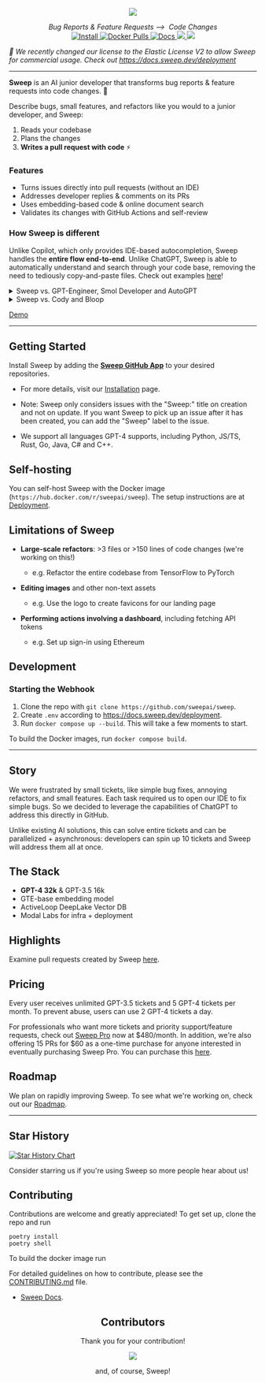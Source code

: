 <p align="center">
    <img src="https://github.com/sweepai/sweep/assets/26889185/39d500fc-9276-402c-9ec7-3e61f57ad233">
</p>
<p align="center">
    <i>Bug Reports & Feature Requests ⟶&nbsp; Code Changes</i>
    <br>
    <a href="https://github.com/apps/sweep-ai">
        <img alt="Install" src="https://img.shields.io/badge/Install-GitHub App-purple?link=https://github.com/apps/sweep-ai">
    </a>
    <a href="https://hub.docker.com/r/sweepai/sweep">
        <img alt="Docker Pulls" src="https://img.shields.io/docker/pulls/sweepai/sweep" />
    </a>
    <a href="https://docs.sweep.dev/">
        <img alt="Docs" src="https://img.shields.io/badge/Docs-docs.sweep.dev-blue?link=https%3A%2F%2Fdocs.sweep.dev">
    </a>
    <a href="https://discord.gg/sweep">
        <img src="https://dcbadge.vercel.app/api/server/sweep?style=flat" />
    </a>
    <a href="https://github.com/sweepai/sweep">
        <img src="https://img.shields.io/github/commit-activity/m/sweepai/sweep" />
    </a>
</p>

*🎉 We recently changed our license to the Elastic License V2 to allow Sweep for commercial usage. Check out https://docs.sweep.dev/deployment*

---

<b>Sweep</b> is an AI junior developer that transforms bug reports & feature requests into code changes. :robot:

Describe bugs, small features, and refactors like you would to a junior developer, and Sweep:
1. Reads your codebase
2. Plans the changes
3. **Writes a pull request with code** ⚡

### Features

* Turns issues directly into pull requests (without an IDE)
* Addresses developer replies & comments on its PRs
* Uses embedding-based code & online document search
* Validates its changes with GitHub Actions and self-review

### How Sweep is different

Unlike Copilot, which only provides IDE-based autocompletion, Sweep handles the **entire flow end-to-end**. Unlike ChatGPT, Sweep is able to automatically understand and search through your code base, removing the need to tediously copy-and-paste files. Check out examples [here](https://docs.sweep.dev/about/examples)!

<details>
    <summary>
        Sweep vs. GPT-Engineer, Smol Developer and AutoGPT
    </summary>
    Sweep is built to improve on an existing codebase, which is a more frequent and higher need, than generating boilerplate, which is mostly a solved problem since you can just fork existing boilerplates.
</details>

<details>
    <summary>
        Sweep vs. Cody and Bloop
    </summary>
    We do more than just chat-with-your-code by actually writing code changes.
</details>

[Demo](https://github.com/sweepai/sweep/assets/44910023/365ec29f-7317-40a7-9b5e-0af02f2b0e47)

---

## Getting Started

Install Sweep by adding the [**Sweep GitHub App**](https://github.com/apps/sweep-ai) to your desired repositories.

* For more details, visit our [Installation](docs/installation.md) page.

* Note: Sweep only considers issues with the "Sweep:" title on creation and not on update. If you want Sweep to pick up an issue after it has been created, you can add the "Sweep" label to the issue.

* We support all languages GPT-4 supports, including Python, JS/TS, Rust, Go, Java, C# and C++.

## Self-hosting

You can self-host Sweep with the Docker image (`https://hub.docker.com/r/sweepai/sweep`). The setup instructions are at [Deployment](https://docs.sweep.dev/deployment).

## Limitations of Sweep

* **Large-scale refactors**: >3 files or >150 lines of code changes (we're working on this!)
    * e.g. Refactor the entire codebase from TensorFlow to PyTorch

* **Editing images** and other non-text assets
    * e.g. Use the logo to create favicons for our landing page

* **Performing actions involving a dashboard**, including fetching API tokens
    * e.g. Set up sign-in using Ethereum

## Development

### Starting the Webhook
1. Clone the repo with `git clone https://github.com/sweepai/sweep`.
2. Create `.env` according to https://docs.sweep.dev/deployment.
3. Run `docker compose up --build`. This will take a few moments to start.

To build the Docker images, run `docker compose build`.

---

## Story

We were frustrated by small tickets, like simple bug fixes, annoying refactors, and small features. Each task required us to open our IDE to fix simple bugs. So we decided to leverage the capabilities of ChatGPT to address this directly in GitHub.

Unlike existing AI solutions, this can solve entire tickets and can be parallelized + asynchronous: developers can spin up 10 tickets and Sweep will address them all at once.

## The Stack
- **GPT-4 32k** & GPT-3.5 16k
- GTE-base embedding model
- ActiveLoop DeepLake Vector DB
- Modal Labs for infra + deployment

## Highlights
Examine pull requests created by Sweep [here](https://docs.sweep.dev/about/examples).

## Pricing
Every user receives unlimited GPT-3.5 tickets and 5 GPT-4 tickets per month. To prevent abuse, users can use 2 GPT-4 tickets a day.

For professionals who want more tickets and priority support/feature requests, check out [Sweep Pro](https://buy.stripe.com/6oE5npbGVbhC97afZ4) now at $480/month. In addition, we're also offering 15 PRs for $60 as a one-time purchase for anyone interested in eventually purchasing Sweep Pro. You can purchase this [here](https://buy.stripe.com/7sI4jlaCR3PaabebIP).

## Roadmap
We plan on rapidly improving Sweep. To see what we're working on, check out our [Roadmap](https://docs.sweep.dev/roadmap).

---

## Star History

[![Star History Chart](https://api.star-history.com/svg?repos=sweepai/sweep&type=Date)](https://star-history.com/#sweepai/sweep&Date)

Consider starring us if you're using Sweep so more people hear about us!

## Contributing

Contributions are welcome and greatly appreciated! To get set up, clone the repo and run

```
poetry install
poetry shell
```

To build the docker image run

For detailed guidelines on how to contribute, please see the [CONTRIBUTING.md](CONTRIBUTING.md) file.
* [Sweep Docs](https://docs.sweep.dev/).


<h2 align="center">
    Contributors
</h2>
<p align="center">
    Thank you for your contribution!
</p>
<p align="center">
    <a href="https://github.com/sweepai/sweep/graphs/contributors">
      <img src="https://contrib.rocks/image?repo=sweepai/sweep" />
    </a>
</p>
<p align="center">
    and, of course, Sweep!
</p>
